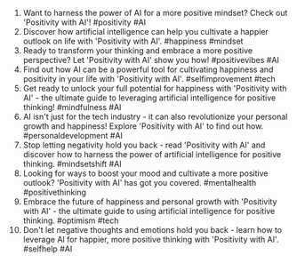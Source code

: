1. Want to harness the power of AI for a more positive mindset? Check out 'Positivity with AI'! #positivity #AI
2. Discover how artificial intelligence can help you cultivate a happier outlook on life with 'Positivity with AI'. #happiness #mindset
3. Ready to transform your thinking and embrace a more positive perspective? Let 'Positivity with AI' show you how! #positivevibes #AI
4. Find out how AI can be a powerful tool for cultivating happiness and positivity in your life with 'Positivity with AI'. #selfimprovement #tech
5. Get ready to unlock your full potential for happiness with 'Positivity with AI' - the ultimate guide to leveraging artificial intelligence for positive thinking! #mindfulness #AI
6. AI isn't just for the tech industry - it can also revolutionize your personal growth and happiness! Explore 'Positivity with AI' to find out how. #personaldevelopment #AI
7. Stop letting negativity hold you back - read 'Positivity with AI' and discover how to harness the power of artificial intelligence for positive thinking. #mindsetshift #AI
8. Looking for ways to boost your mood and cultivate a more positive outlook? 'Positivity with AI' has got you covered. #mentalhealth #positivethinking
9. Embrace the future of happiness and personal growth with 'Positivity with AI' - the ultimate guide to using artificial intelligence for positive thinking. #optimism #tech
10. Don't let negative thoughts and emotions hold you back - learn how to leverage AI for happier, more positive thinking with 'Positivity with AI'. #selfhelp #AI
